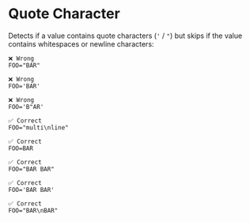 # Quote Character

Detects if a value contains quote characters (`'` / `"`) but skips if the value contains whitespaces or newline characters:

```env
❌ Wrong
FOO="BAR"

❌ Wrong
FOO='BAR'

❌ Wrong
FOO='B"AR'

✅ Correct
FOO="multi\nline"

✅ Correct
FOO=BAR

✅ Correct
FOO="BAR BAR"

✅ Correct
FOO='BAR BAR'

✅ Correct
FOO="BAR\nBAR"
```
